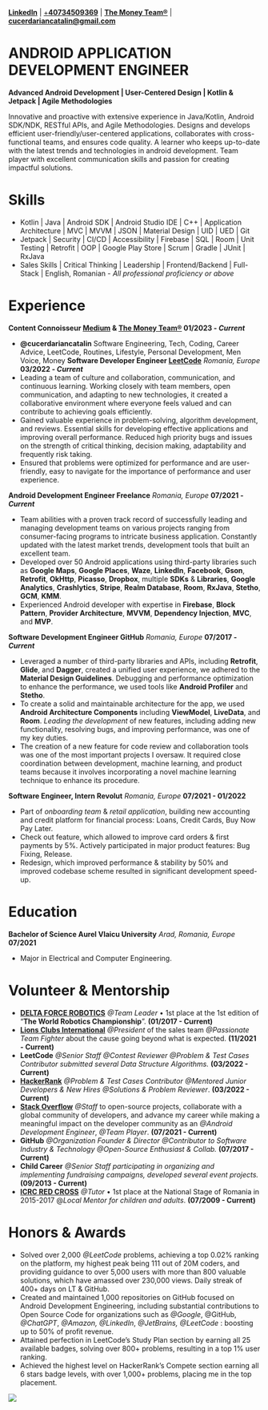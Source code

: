 **[LinkedIn](https://www.linkedin.com/in/cucerdariancatalin/)**
|
[+**40734509369**](tel:+40734509369)
|
**[The Money Team®](https://www.linkedin.com/newsletters/7034097027214946304/)**
|
**<cucerdariancatalin@gmail.com>**

# ANDROID APPLICATION DEVELOPMENT ENGINEER

**Advanced Android Development | User-Centered Design | Kotlin & Jetpack | Agile Methodologies**

Innovative and proactive with extensive experience in Java/Kotlin, Android SDK/NDK, RESTful APIs, and Agile Methodologies. Designs and develops efficient user-friendly/user-centered applications, collaborates with cross-functional teams, and ensures code quality. A learner who keeps up-to-date with the latest trends and technologies in android development. Team player with excellent communication skills and passion for creating impactful solutions.

# Skills

- Kotlin | Java | Android SDK | Android Studio IDE | C++ | Application Architecture | MVC | MVVM | JSON | Material Design | UID | UED | Git
- Jetpack | Security | CI/CD | Accessibility | Firebase | SQL | Room | Unit Testing | Retrofit | OOP | Google Play Store  | Scrum | Gradle | JUnit | RxJava
- Sales Skills | Critical Thinking | Leadership | Frontend/Backend | Full-Stack | English, Romanian - *All professional proficiency or above*

# Experience

**Content Connoisseur [Medium](https://medium.com/@cucerdariancatalin) & [The Money Team®](https://www.linkedin.com/newsletters/7034097027214946304/) 01/2023 - *Current***

- **@cucerdariancatalin** Software Engineering, Tech, Coding, Career Advice, LeetCode, Routines, Lifestyle, Personal Development, Men Voice, Money **Software Developer Engineer [LeetCode](https://leetcode.com/cucerdariancatalin/)** *Romania, Europe* **03/2022 - *Current***
- Leading a team of culture and collaboration, communication, and continuous learning. Working closely with team members, open communication, and adapting to new technologies, it created a collaborative environment where everyone feels valued and can contribute to achieving goals efficiently.
- Gained valuable experience in problem-solving, algorithm development, and reviews. Essential skills for developing effective applications and improving overall performance. Reduced high priority bugs and issues on the strength of critical thinking, decision making, adaptability and frequently risk taking.
- Ensured that problems were optimized for performance and are user-friendly, easy to navigate for the importance of performance and user experience.

**Android Development Engineer Freelance** *Romania, Europe* **07/2021 - *Current***

- Team abilities with a proven track record of successfully leading and managing development teams on various projects ranging from consumer-facing programs to intricate business application. Constantly updated with the latest market trends, development tools that built an excellent team.
- Developed over 50 Android applications using third-party libraries such as **Google Maps**, **Google Places**, **Waze**, **LinkedIn**, **Facebook**, **Gson**, **Retrofit**, **OkHttp**, **Picasso**, **Dropbox**, multiple **SDKs** & **Libraries**, **Google Analytics**, **Crashlytics**, **Stripe**, **Realm Database**, **Room**, **RxJava**, **Stetho**, **GCM**, **KMM**.
- Experienced Android developer with expertise in **Firebase**, **Block Pattern**, **Provider Architecture**, **MVVM**, **Dependency Injection**, **MVC**, and **MVP**.

**Software Development Engineer GitHub** *Romania, Europe* **07/2017 - *Current***

- Leveraged a number of third-party libraries and APIs, including **Retrofit**, **Glide**, and **Dagger**, created a unified user experience, we adhered to the **Material Design Guidelines**. Debugging and performance optimization to enhance the performance, we used tools like **Android Profiler** and **Stetho**.
- To create a solid and maintainable architecture for the app, we used **Android Architecture Components** including **ViewModel**, **LiveData**, and **Room**. *Leading the development* of new features, including adding new functionality, resolving bugs, and improving performance, was one of my key duties.
- The creation of a new feature for code review and collaboration tools was one of the most important projects I oversaw. It required close coordination between development, machine learning, and product teams because it involves incorporating a novel machine learning technique to enhance its procedure.

**Software Engineer, Intern Revolut** *Romania, Europe* **07/2021 - 01/2022**

- Part of *onboarding team* & *retail application*, building new accounting and credit platform for financial process: Loans, Credit Cards, Buy Now Pay Later.
- Check out feature, which allowed to improve card orders & first payments by 5%. Actively participated in major product features: Bug Fixing, Release.
- Redesign, which improved performance & stability by 50% and improved codebase scheme resulted in significant development speed-up.

# Education

**Bachelor of Science Aurel Vlaicu University** *Arad, Romania, Europe* **07/2021**

- Major in Electrical and Computer Engineering.

# Volunteer & Mentorship

- [**DELTA FORCE ROBOTICS**](https://www.deltaforce.ro) *@Team Leader* • 1st place at the 1st edition of “**The World Robotics Championship**”. **(01/2017 - Current)**
- [**Lions Clubs International**](https://www.lionsclubarad.ro) *@President* of the sales team *@Passionate Team Fighter* about the cause going beyond what is expected. **(11/2021 - Current)**
- **LeetCode** *@Senior Staff @Contest Reviewer @Problem & Test Cases Contributor submitted several Data Structure Algorithms.* **(03/2022 - Current)**
- [**HackerRank**](https://www.hackerrank.com/dariancucer) *@Problem & Test Cases Contributor @Mentored Junior Developers & New Hires @Solutions & Problem Reviewer*. **(03/2022 - Current)**
- [**Stack Overflow**](https://stackoverflow.com/users/16528677/darian-c%C4%83t%C4%83lin-cucer?tab=profile) *@Staff* to open-source projects, collaborate with a global community of developers, and advance my career while making a meaningful impact on the developer community as an *@Android Development Engineer*, *@Team Player*. **(07/2021 - Current)**
- **GitHub** *@Organization Founder & Director @Contributor to Software Industry & Technology @Open-Source Enthusiast & Collab.* **(07/2017 - Current)**
- **Child Career** *@Senior Staff participating in organizing and implementing fundraising campaigns, developed several event projects.* **(09/2013 - Current)**
- [**ICRC RED CROSS**](https://www.crucearosiearad.ro) *@Tutor* • 1st place at the National Stage of Romania in 2015-2017 @*Local Mentor for children and adults*. **(07/2009 - Current)**

# Honors & Awards

- Solved over 2,000 *@LeetCode* problems, achieving a top 0.02% ranking on the platform, my highest peak being 111 out of 20M coders, and providing guidance to over 5,000 users with more than 800 valuable solutions, which have amassed over 230,000 views. Daily streak of 400+ days on LT & GitHub.
- Created and maintained 1,000 repositories on GitHub focused on Android Development Engineering, including substantial contributions to Open Source Code for organizations such as *@Google*, @GitHub, *@ChatGPT*, *@Amazon, @LinkedIn*, *@JetBrains, @LeetCode* : boosting up to 50% of profit revenue.
- Attained perfection in LeetCode’s Study Plan section by earning all 25 available badges, solving over 800+ problems, resulting in a top 1% user ranking.
- Achieved the highest level on HackerRank’s Compete section earning all 6 stars badge levels, with over 1,000+ problems, placing me in the top placement.

<img src="https://komarev.com/ghpvc/?username=cucerdariancatalin&&style=flat-square" align="center" />

